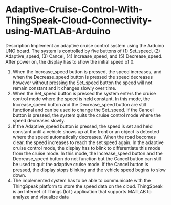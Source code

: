 # Adaptive-Cruise-Control-With-ThingSpeak-Cloud-Connectivity-using-MATLAB-Arduino

Description
Implement an adaptive cruise control system using the Arduino UNO board. The system is controlled by five
buttons of (1) Set_speed, (2) Adaptive_speed, (3) Cancel, (4) Increase_speed, and (5) Decrease_speed. After
power on, the display has to show the initial speed of 0.
1. When the Increase_speed button is pressed, the speed increases, and when the Decrease_speed
button is pressed the speed decreases however without pressing the Set_speed button the speed will
not remain constant and it changes slowly over time.
2. When the Set_speed button is pressed the system enters the cruise control mode where the speed is
held constant. In this mode, the Increase_speed button and the Decrease_speed button are still
functional and can be used to change the Set_speed. If the Cancel button is pressed, the system quits
the cruise control mode where the speed decreases slowly.
3. If the Adaptive_speed button is pressed, the speed is set and held constant until a vehicle shows up at
the front or an object is detected where the speed automatically decreases. When the road becomes
clear, the speed increases to reach the set speed again. In the adaptive cruise control mode, the display
has to blink to differentiate this mode from the cruise mode. In this mode, the Increase_speed button
and the Decrease_speed button do not function but the Cancel button can still be used to quit the
adaptive cruise mode. If the Cancel button is pressed, the display stops blinking and the vehicle speed
begins to slow down.
4. The implemented system has to be able to communicate with the ThingSpeak platform to store the
speed data on the cloud. ThingSpeak is an Internet of Things (IoT) application that supports MATLAB
to analyze and visualize data
